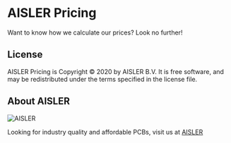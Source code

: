 # AISLER Pricing

Want to know how we calculate our prices? Look no further!


## License

AISLER Pricing is Copyright © 2020 by AISLER B.V. It is free software, and may be
redistributed under the terms specified in the license file.

## About AISLER

![AISLER](https://aisler.net/logos/logo_medium.png)

Looking for industry quality and affordable PCBs, visit us at [AISLER](https://aisler.net)
